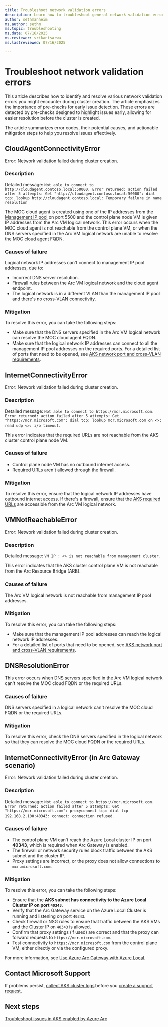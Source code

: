 ```yaml
---
title: Troubleshoot network validation errors
description: Learn how to troubleshoot general network validation errors in AKS Arc.
author: sethmanheim
ms.author: sethm
ms.topic: troubleshooting
ms.date: 07/16/2025
ms.reviewer: srikantsarwa
ms.lastreviewed: 07/16/2025

---
```


# Troubleshoot network validation errors

This article describes how to identify and resolve various network validation errors you might encounter during cluster creation. The article emphasizes the importance of pre-checks for early issue detection. These errors are detected by pre-checks designed to highlight issues early, allowing for easier resolution before the cluster is created.

The article summarizes error codes, their potential causes, and actionable mitigation steps to help you resolve issues effectively.

## CloudAgentConnectivityError

Error: Network validation failed during cluster creation.

### Description

Detailed message: `Not able to connect to http://cloudagent.contoso.local:50000. Error returned: action failed after 5 attempts: Get "http://cloudagent.contoso.local:50000": dial tcp: lookup http://cloudagent.contoso.local: Temporary failure in name resolution`

The MOC cloud agent is created using one of the IP addresses from the [Management IP pool](/azure/azure-local/plan/cloud-deployment-network-considerations#management-ip-pool) on port 5500 and the control plane node VM is given IP addresses from the Arc VM logical network. This error occurs when the MOC cloud agent is not reachable from the control plane VM, or when the DNS servers specified in the Arc VM logical network are unable to resolve the MOC cloud agent FQDN.

### Causes of failure

Logical network IP addresses can't connect to management IP pool addresses, due to:

- Incorrect DNS server resolution.
- Firewall rules between the Arc VM logical network and the cloud agent endpoint.
- The logical network is in a different VLAN than the management IP pool and there's no cross-VLAN connectivity.

### Mitigation

To resolve this error, you can take the following steps:

- Make sure that the DNS servers specified in the Arc VM logical network can resolve the MOC cloud agent FQDN.
- Make sure that the logical network IP addresses can connect to all the management IP pool addresses on the required ports. For a detailed list of ports that need to be opened, see [AKS network port and cross-VLAN requirements](aks-hci-network-system-requirements.md#network-port-and-cross-vlan-requirements).

## InternetConnectivityError

Error: Network validation failed during cluster creation.

### Description

Detailed message: `Not able to connect to https://mcr.microsoft.com. Error returned: action failed after 5 attempts: Get "https://mcr.microsoft.com": dial tcp: lookup mcr.microsoft.com on <>: read udp <>: i/o timeout`.

This error indicates that the required URLs are not reachable from the AKS cluster control plane node VM.

### Causes of failure

- Control plane node VM has no outbound internet access.
- Required URLs aren't allowed through the firewall.

### Mitigation

To resolve this error, ensure that the logical network IP addresses have outbound internet access. If there's a firewall, ensure that the [AKS required URLs](aks-hci-network-system-requirements.md#firewall-url-exceptions) are accessible from the Arc VM logical network.

## VMNotReachableError

Error: Network validation failed during cluster creation.

### Description

Detailed message: `VM IP : <> is not reachable from management cluster`.

This error indicates that the AKS cluster control plane VM is not reachable from the Arc Resource Bridge (ARB).

### Causes of failure

The Arc VM logical network is not reachable from management IP pool addresses.

### Mitigation

To resolve this error, you can take the following steps:

- Make sure that the management IP pool addresses can reach the logical network IP addresses.
- For a detailed list of ports that need to be opened, see [AKS network port and cross-VLAN requirements](aks-hci-network-system-requirements.md#network-port-and-cross-vlan-requirements).

## DNSResolutionError

This error occurs when DNS servers specified in the Arc VM logical network can't resolve the MOC cloud FQDN or the required URLs.

### Causes of failure

DNS servers specified in a logical network can't resolve the MOC cloud FQDN or the required URLs.

### Mitigation

To resolve this error, check the DNS servers specified in the logical network so that they can resolve the MOC cloud FQDN or the required URLs.

## InternetConnectivityError (in Arc Gateway scenario)

Error: Network validation failed during cluster creation.

### Description

Detailed message: `Not able to connect to https://mcr.microsoft.com. Error returned: action failed after 5 attempts: Get "https://mcr.microsoft.com": proxyconnect tcp: dial tcp 192.168.2.100:40343: connect: connection refused`.

### Causes of failure

- The control plane VM can't reach the Azure Local cluster IP on port **40343**, which is required when Arc Gateway is enabled.
- The firewall or network security rules block traffic between the AKS subnet and the cluster IP.
- Proxy settings are incorrect, or the proxy does not allow connections to `mcr.microsoft.com`.

### Mitigation

To resolve this error, you can take the following steps:

- Ensure that the **AKS subnet has connectivity to the Azure Local Cluster IP on port `40343`**.  
- Verify that the Arc Gateway service on the Azure Local Cluster is running and listening on port `40343`.  
- Check firewall or NSG rules to ensure that traffic between the AKS VMs and the Cluster IP on `40343` is allowed.  
- Confirm that proxy settings (if used) are correct and that the proxy can forward requests to `https://mcr.microsoft.com`.  
- Test connectivity to `https://mcr.microsoft.com` from the control plane VM, either directly or via the configured proxy.

For more information, see [Use Azure Arc Gateway with Azure Local](aks-hci-network-system-requirements.md#use-azure-arc-gateway-preview-with-azure-local).

## Contact Microsoft Support

If problems persist, [collect AKS cluster logs](get-on-demand-logs.md) before you [create a support request](aks-troubleshoot.md#open-a-support-request).

## Next steps

[Troubleshoot issues in AKS enabled by Azure Arc](aks-troubleshoot.md)

